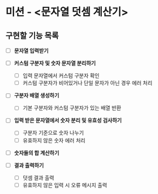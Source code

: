 # 미션 - <문자열 덧셈 계산기>

## 구현할 기능 목록

- [ ] **문자열 입력받기**

- [ ] **커스텀 구분자 및 숫자 문자열 분리하기**

  - [ ] 입력 문자열에서 커스텀 구분자 확인
  - [ ] 커스텀 구분자가 비어있거나 단일 문자가 아닌 경우 에러 처리

- [ ] **구분자 배열 생성하기**

  - [ ] 기본 구분자와 커스텀 구분자가 있는 배열 반환

- [ ] **입력 받은 문자열에서 숫자 분리 및 유효성 검사하기**

  - [ ] 구분자 기준으로 숫자 나누기
  - [ ] 유효하지 않은 숫자 에러 처리

- [ ] **숫자들의 합 계산하기**
- [ ] **결과 출력하기**

  - [ ] 덧셈 결과 출력
  - [ ] 유효하지 않은 입력 시 오류 메시지 출력
